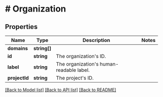 # # Organization

## Properties

Name | Type | Description | Notes
------------ | ------------- | ------------- | -------------
**domains** | **string[]** |  |
**id** | **string** | The organization&#39;s ID. |
**label** | **string** | The organization&#39;s human-readable label. |
**projectId** | **string** | The project&#39;s ID. |

[[Back to Model list]](../../README.md#models) [[Back to API list]](../../README.md#endpoints) [[Back to README]](../../README.md)
